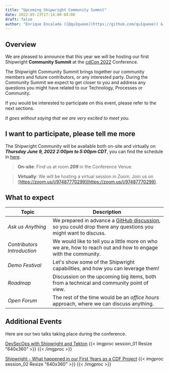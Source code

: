 ```yaml
---
title: "Upcoming Shipwright Community Summit"
date: 2022-05-23T17:14:00-04:00
draft: false
author: "Enrique Encalada ([@qu1queee](https://github.com/qu1queee)) & Sascha Schwarze ([@SaschaSchwarze0](https://github.com/SaschaSchwarze0))"
---
```



## Overview

We are pleased to announce that this year we will be hosting our first Shipwright **Community Summit** at the [cdCon 2022](https://cdcon2022.sched.com/) Conference.

The Shipwright Community Summit brings together our community members and future contributors, or any interested party. During the Community Summit we expect to get closer to you and address any questions you might have related to our Technology, Processes or Community.

If you would be interested to participate on this event, please refer to the next sections.

_It goes without saying that we are very excited to meet you._

## I want to participate, please tell me more

The Shipwright Community will be available both on-site and virtually on **_Thursday June 9, 2022 2:00pm to 5:00pm CDT_**, you can find the schedule in [here](https://sched.co/12zXm).

> **On-site**: Find us at room **_209_** in the Conference Venue.

> **Virtually**: We will be hosting a virtual session in Zoom. Join us on [https://zoom.us/j/97487770299](https://zoom.us/j/97487770299).


## What to expect

| Topic      | Description |
| ----------- | ----------- |
| _Ask us Anything_ | We prepared in advance a [GitHub discussion](https://github.com/shipwright-io/community/discussions/89), so you could drop there any questions you might want to discuss. |
| _Contributors Introduction_ | We would like to tell you a little more on who we are, how to reach out and how to engage with the community. |
| _Demo Festival_ | Let's show some of the Shipwright capabilities, and how you can leverage them! |
| _Roadmap_ | Discussion on the upcoming big items, both from a technical and community point of view. |
| _Open Forum_ | The rest of the time would be an _office hours_ approach, where we can discuss anything. |


## Additional Events

Here are our two talks taking place during the conference.

[DevSecOps with Shipwright and Tekton](https://sched.co/12vDM)
{{< imgproc session_01 Resize "640x360" >}} 
{{< /imgproc >}}

[Shipwright - What happened in our First Years as a CDF Project](https://sched.co/10UYU)
{{< imgproc session_02 Resize "640x360" >}} 
{{< /imgproc >}}
